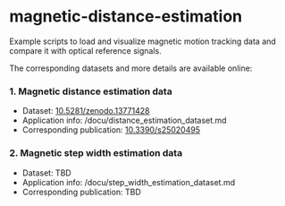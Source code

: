 # magnetic-distance-estimation
Example scripts to load and visualize magnetic motion tracking data and compare it with optical reference signals.

The corresponding datasets and more details are available online:

### 1. Magnetic distance estimation data
- Dataset: [10.5281/zenodo.13771428](https://doi.org/10.5281/zenodo.13771428)  
- Application info: /docu/distance_estimation_dataset.md  
- Corresponding publication: [10.3390/s25020495](https://doi.org/10.3390/s25020495)  

### 2. Magnetic step width estimation data
- Dataset: TBD
- Application info: /docu/step_width_estimation_dataset.md
- Corresponding publication: TBD